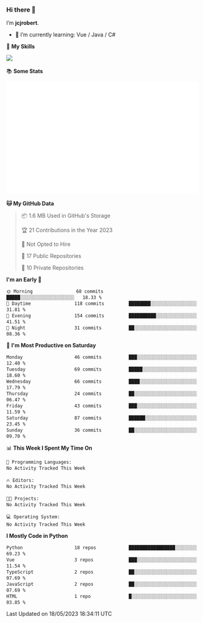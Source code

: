 ### Hi there 👋

I’m **jcjrobert**.

- 🌱 I’m currently learning: Vue / Java / C#

🌟 **My Skills**

![](https://img.shields.io/badge/-Python-3e74a2?style=flat-square&logo=Python&logoColor=fff)

📚 **Some Stats**

![](https://github.com/jcjrobert/github-stats/blob/master/generated/overview.svg)

<!--START_SECTION:waka-->
**🐱 My GitHub Data** 

> 📦 1.6 MB Used in GitHub's Storage 
 > 
> 🏆 21 Contributions in the Year 2023
 > 
> 🚫 Not Opted to Hire
 > 
> 📜 17 Public Repositories 
 > 
> 🔑 10 Private Repositories 
 > 
**I'm an Early 🐤** 

```text
🌞 Morning                68 commits          █████░░░░░░░░░░░░░░░░░░░░   18.33 % 
🌆 Daytime                118 commits         ████████░░░░░░░░░░░░░░░░░   31.81 % 
🌃 Evening                154 commits         ██████████░░░░░░░░░░░░░░░   41.51 % 
🌙 Night                  31 commits          ██░░░░░░░░░░░░░░░░░░░░░░░   08.36 % 
```
📅 **I'm Most Productive on Saturday** 

```text
Monday                   46 commits          ███░░░░░░░░░░░░░░░░░░░░░░   12.40 % 
Tuesday                  69 commits          █████░░░░░░░░░░░░░░░░░░░░   18.60 % 
Wednesday                66 commits          ████░░░░░░░░░░░░░░░░░░░░░   17.79 % 
Thursday                 24 commits          ██░░░░░░░░░░░░░░░░░░░░░░░   06.47 % 
Friday                   43 commits          ███░░░░░░░░░░░░░░░░░░░░░░   11.59 % 
Saturday                 87 commits          ██████░░░░░░░░░░░░░░░░░░░   23.45 % 
Sunday                   36 commits          ██░░░░░░░░░░░░░░░░░░░░░░░   09.70 % 
```


📊 **This Week I Spent My Time On** 

```text
💬 Programming Languages: 
No Activity Tracked This Week

🔥 Editors: 
No Activity Tracked This Week

🐱‍💻 Projects: 
No Activity Tracked This Week

💻 Operating System: 
No Activity Tracked This Week
```

**I Mostly Code in Python** 

```text
Python                   18 repos            █████████████████░░░░░░░░   69.23 % 
Vue                      3 repos             ███░░░░░░░░░░░░░░░░░░░░░░   11.54 % 
TypeScript               2 repos             ██░░░░░░░░░░░░░░░░░░░░░░░   07.69 % 
JavaScript               2 repos             ██░░░░░░░░░░░░░░░░░░░░░░░   07.69 % 
HTML                     1 repo              █░░░░░░░░░░░░░░░░░░░░░░░░   03.85 % 
```




 Last Updated on 18/05/2023 18:34:11 UTC
<!--END_SECTION:waka-->
